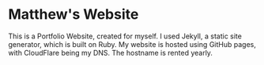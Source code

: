 # Matthew's Website
This is a Portfolio Website, created for myself. I used Jekyll, a static site generator, which is built on Ruby. My website is hosted using GitHub pages, with CloudFlare being my DNS. The hostname is rented yearly. 